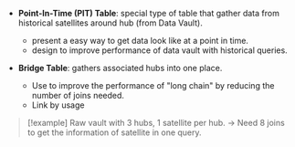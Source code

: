 * **Point-In-Time (PIT) Table**:  special type of table that gather data from historical satellites around hub (from Data Vault). 
	* present a easy way to get data look like at a point in time.
	* design to improve performance of data vault with historical queries.

* **Bridge Table**: gathers associated hubs into one place.
	* Use to improve the performance of "long chain" by reducing the number of joins needed.
	* Link by usage

> [!example] 
> Raw vault with 3 hubs, 1 satellite per hub.
> -> Need 8 joins to get the information of satellite in one query.

